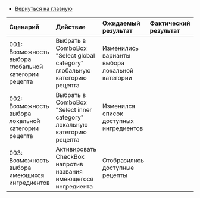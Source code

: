 * [Вернуться на главную](https://github.com/Dastyronthuyest/PartyAssistant/blob/master/README.md)

|Сценарий|Действие|Ожидаемый результат|Фактический результат| Оценка|
|:---|:---|:---|:---|:---|
|001: Возможность выбора глобальной категории рецепта| Выбрать в ComboBox "Select global category" глобальную категорию рецепта | Изменились варианты выбора локальной категории|||
|002: Возможность выбора локальной категории рецепта | Выбрать в ComboBox "Select inner category" локальную категорию рецепта | Изменился список доступных ингредиентов |||
|003: Возможность выбора имеющихся ингредиентов | Активировать CheckBox напротив названия имеющегося ингредиента | Отобразились доступные рецепты |||
